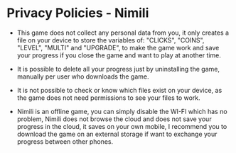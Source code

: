 # Privacy Policies - Nimili
* This game does not collect any personal data from you, it only creates a file on your device to store the variables of: "CLICKS", "COINS", "LEVEL", "MULTI" and "UPGRADE", to make the game work and save your progress if you close the game and want to play at another time.

* It is possible to delete all your progress just by uninstalling the game, manually per user who downloads the game.

* It is not possible to check or know which files exist on your device, as the game does not need permissions to see your files to work.

* Nimili is an offline game, you can simply disable the WI-FI which has no problem, Nimili does not browse the cloud and does not save your progress in the cloud, it saves on your own mobile, I recommend you to download the game on an external storage if want to exchange your progress between other phones.
